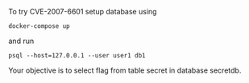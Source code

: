 To try CVE-2007-6601 setup database using
```
docker-compose up
```
and run
```
psql --host=127.0.0.1 --user user1 db1
```
Your objective is to select flag from table secret in database secretdb.